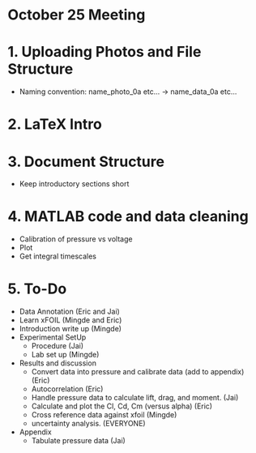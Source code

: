 # October 25 Meeting
# 1. Uploading Photos and File Structure
* Naming convention: name_photo_0a etc... -> name_data_0a etc...

# 2. LaTeX Intro


# 3. Document Structure
* Keep introductory sections short

# 4. MATLAB code and data cleaning
* Calibration of pressure vs voltage
* Plot
* Get integral timescales

# 5. To-Do
* Data Annotation (Eric and Jai)
* Learn xFOIL (Mingde and Eric)
* Introduction write up (Mingde)
* Experimental SetUp
    * Procedure (Jai)
    * Lab set up (Mingde)
* Results and discussion
    * Convert data into pressure and calibrate data (add to appendix) (Eric)
    * Autocorrelation (Eric)
    * Handle pressure data to calculate lift, drag, and moment. (Jai)
    * Calculate and plot the Cl, Cd, Cm (versus alpha) (Eric)
    * Cross reference data against xfoil (Mingde)
    * uncertainty analysis. (EVERYONE)
* Appendix
    * Tabulate pressure data (Jai)
    